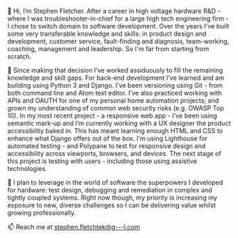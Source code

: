 👋 Hi, I’m Stephen Fletcher. After a career in high voltage hardware R&D - where I was troubleshooter-in-chief for a large high tech engineering firm - I chose to switch domain to software development. Over the years I've built some very transferable knowledge and skills: in product design and development, customer service, fault-finding and diagnosis, team-working, coaching, management and leadership. So I'm far from starting from scratch. 

🌱  Since making that decision I’ve worked assiduously to fill the remaining knowledge and skill gaps. For back-end development I’ve learned and am building using Python 3 and Django. I’ve been versioning using Git - from both command line and Atom text editor. I’ve also practiced working with APIs and OAUTH for one of my personal home automation projects; and grown my understanding of common web security risks (e.g. OWASP Top 10). In my most recent project - a responsive web app - I’ve been using semantic mark-up and I’m currently working with a UX designer the product accessibility baked in. This has meant learning enough HTML and CSS to enhance what Django offers out of the box. I’m using Lighthouse for automated testing - and Polypane to test for responsive design and accessibility across viewports, browsers, and devices. The next stage of this project is testing with users - including those using assistive technologies.

👀 I plan to leverage in the world of software the superpowers I developed for hardware: test design, debugging and remediation in complex and tightly coupled systems. Right now though, my priority is increasing my exposure to new, diverse challenges so I can be delivering value whilst growing professionally.

📫 Reach me at stephen.fletchtek@g---l.com
